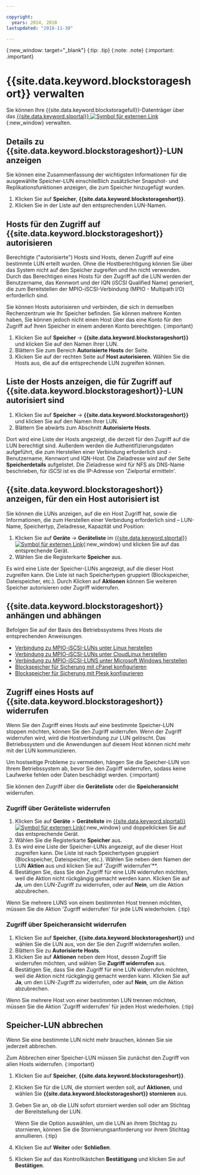 ```yaml
---

copyright:
  years: 2014, 2018
lastupdated: "2018-11-30"

---
```

{:new_window: target="_blank"}
{:tip: .tip}
{:note: .note}
{:important: .important}

# {{site.data.keyword.blockstorageshort}} verwalten

Sie können Ihre {{site.data.keyword.blockstoragefull}}-Datenträger über das [{{site.data.keyword.slportal}} ![Symbol für externen Link](../../icons/launch-glyph.svg "Symbol für externen Link")](https://control.softlayer.com/){:new_window} verwalten.

## Details zu {{site.data.keyword.blockstorageshort}}-LUN anzeigen

Sie können eine Zusammenfassung der wichtigsten Informationen für die ausgewählte Speicher-LUN einschließlich zusätzlicher Snapshot- und Replikationsfunktionen anzeigen, die zum Speicher hinzugefügt wurden.

1. Klicken Sie auf **Speicher**, **{{site.data.keyword.blockstorageshort}}**.
2. Klicken Sie in der Liste auf den entsprechenden LUN-Namen.

## Hosts für den Zugriff auf {{site.data.keyword.blockstorageshort}} autorisieren

Berechtigte ("autorisierte") Hosts sind Hosts, denen Zugriff auf eine bestimmte LUN erteilt wurden. Ohne die Hostberechtigung können Sie über das System nicht auf den Speicher zugreifen und ihn nicht verwenden. Durch das Berechtigen eines Hosts für den Zugriff auf die LUN werden der Benutzername, das Kennwort und der IQN (iSCSI Qualified Name) generiert, die zum Bereitstellen der MPIO-iSCSI-Verbindung (MPIO - Multipath I/O) erforderlich sind.

Sie können Hosts autorisieren und verbinden, die sich in demselben Rechenzentrum wie Ihr Speicher befinden. Sie können mehrere Konten haben, Sie können jedoch nicht einen Host über das eine Konto für den Zugriff auf Ihren Speicher in einem anderen Konto berechtigen.
{:important}

1. Klicken Sie auf **Speicher** -> **{{site.data.keyword.blockstorageshort}}** und klicken Sie auf den Namen Ihrer LUN.
2. Blättern Sie zum Bereich **Autorisierte Hosts** der Seite.
3. Klicken Sie auf der rechten Seite auf **Host autorisieren**. Wählen Sie die Hosts aus, die auf die entsprechende LUN zugreifen können.



## Liste der Hosts anzeigen, die für Zugriff auf {{site.data.keyword.blockstorageshort}}-LUN autorisiert sind

1. Klicken Sie auf **Speicher** -> **{{site.data.keyword.blockstorageshort}}** und klicken Sie auf den Namen Ihrer LUN.
2. Blättern Sie abwärts zum Abschnitt **Autorisierte Hosts**.

Dort wird eine Liste der Hosts angezeigt, die derzeit für den Zugriff auf die LUN berechtigt sind. Außerdem werden die Authentifizierungsdaten aufgeführt, die zum Herstellen einer Verbindung erforderlich sind - Benutzername, Kennwort und IQN-Host. Die Zieladresse wird auf der Seite **Speicherdetails** aufgelistet. Die Zieladresse wird für NFS als DNS-Name beschrieben, für iSCSI ist es die IP-Adresse von 'Zielportal ermitteln'.



## {{site.data.keyword.blockstorageshort}} anzeigen, für den ein Host autorisiert ist

Sie können die LUNs anzeigen, auf die ein Host Zugriff hat, sowie die Informationen, die zum Herstellen einer Verbindung erforderlich sind – LUN-Name, Speichertyp, Zieladresse, Kapazität und Position:

1. Klicken Sie auf **Geräte** -> **Geräteliste** im [{{site.data.keyword.slportal}} ![Symbol für externen Link](../../icons/launch-glyph.svg "Symbol für externen Link")](http://control.softlayer.com/){:new_window} und klicken Sie auf das entsprechende Gerät.
2. Wählen Sie die Registerkarte **Speicher** aus.

Es wird eine Liste der Speicher-LUNs angezeigt, auf die dieser Host zugreifen kann. Die Liste ist nach Speichertypen gruppiert (Blockspeicher, Dateispeicher, etc.). Durch Klicken auf **Aktionen** können Sie weiteren Speicher autorisieren oder Zugriff widerrufen.



## {{site.data.keyword.blockstorageshort}} anhängen und abhängen

Befolgen Sie auf der Basis des Betriebssystems Ihres Hosts die entsprechenden Anweisungen.

- [Verbindung zu MPIO-iSCSI-LUNs unter Linux herstellen](accessing_block_storage_linux.html)
- [Verbindung zu MPIO-iSCSI-LUNs unter CloudLinux herstellen](configure-iscsi-cloudlinux.html)
- [Verbindung zu MPIO-iSCSI-LUNS unter Microsoft Windows herstellen](accessing-block-storage-windows.html)
- [Blockspeicher für Sicherung mit cPanel konfigurieren](configure-backup-cpanel.html)
- [Blockspeicher für Sicherung mit Plesk konfigurieren](configure-backup-plesk.html)


## Zugriff eines Hosts auf {{site.data.keyword.blockstorageshort}} widerrufen

Wenn Sie den Zugriff eines Hosts auf eine bestimmte Speicher-LUN stoppen möchten, können Sie den Zugriff widerrufen. Wenn der Zugriff widerrufen wird, wird die Hostverbindung zur LUN gelöscht. Das Betriebssystem und die Anwendungen auf diesem Host können nicht mehr mit der LUN kommunizieren.

Um hostseitige Probleme zu vermeiden, hängen Sie die Speicher-LUN von Ihrem Betriebssystem ab, bevor Sie den Zugriff widerrufen, sodass keine Laufwerke fehlen oder Daten beschädigt werden.
{:important}

Sie können den Zugriff über die **Geräteliste** oder die **Speicheransicht** widerrufen.

### Zugriff über Geräteliste widerrufen

1. Klicken Sie auf **Geräte** > **Geräteliste** im [{{site.data.keyword.slportal}} ![Symbol für externen Link](../../icons/launch-glyph.svg "Symbol für externen Link")](https://control.softlayer.com/){:new_window} und doppelklicken Sie auf das entsprechende Gerät.
2. Wählen Sie die Registerkarte **Speicher** aus.
3. Es wird eine Liste der Speicher-LUNs angezeigt, auf die dieser Host zugreifen kann. Die Liste ist nach Speichertypen gruppiert (Blockspeicher, Dateispeicher, etc.). Wählen Sie neben dem Namen der LUN **Aktion** aus und klicken Sie auf 'Zugriff widerrufen'**.
4. Bestätigen Sie, dass Sie den Zugriff für eine LUN widerrufen möchten, weil die Aktion nicht rückgängig gemacht werden kann. Klicken Sie auf **Ja**, um den LUN-Zugriff zu widerrufen, oder auf **Nein**, um die Aktion abzubrechen.

Wenn Sie mehrere LUNS von einem bestimmten Host trennen möchten, müssen Sie die Aktion 'Zugriff widerrufen' für jede LUN wiederholen.
{:tip}


### Zugriff über Speicheransicht widerrufen

1. Klicken Sie auf **Speicher**, **{{site.data.keyword.blockstorageshort}}** und wählen Sie die LUN aus, von der Sie den Zugriff widerrufen wollen.
2. Blättern Sie zu **Autorisierte Hosts**.
3. Klicken Sie auf **Aktionen** neben dem Host, dessen Zugriff Sie widerrufen möchten, und wählen Sie **Zugriff widerrufen** aus.
4. Bestätigen Sie, dass Sie den Zugriff für eine LUN widerrufen möchten, weil die Aktion nicht rückgängig gemacht werden kann. Klicken Sie auf **Ja**, um den LUN-Zugriff zu widerrufen, oder auf **Nein**, um die Aktion abzubrechen.

Wenn Sie mehrere Host von einer bestimmten LUN trennen möchten, müssen Sie die Aktion 'Zugriff widerrufen' für jeden Host wiederholen.
{:tip}



## Speicher-LUN abbrechen

Wenn Sie eine bestimmte LUN nicht mehr brauchen, können Sie sie jederzeit abbrechen.


Zum Abbrechen einer Speicher-LUN müssen Sie zunächst den Zugriff von allen Hosts widerrufen.
{:important}

1. Klicken Sie auf **Speicher**, **{{site.data.keyword.blockstorageshort}}**.
2. Klicken Sie für die LUN, die storniert werden soll, auf **Aktionen**, und wählen Sie **{{site.data.keyword.blockstorageshort}} stornieren** aus.
3. Geben Sie an, ob die LUN sofort storniert werden soll oder am Stichtag der Bereitstellung der LUN.

   Wenn Sie die Option auswählen, um die LUN an ihrem Stichtag zu stornieren, können Sie die Stornierungsanforderung vor ihrem Stichtag annullieren.
   {:tip}
4. Klicken Sie auf **Weiter** oder **Schließen**.
5. Klicken Sie auf das Kontrollkästchen **Bestätigung** und klicken Sie auf **Bestätigen**.
